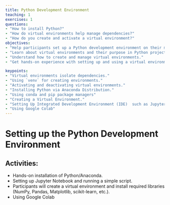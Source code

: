 ```yaml
---
title: Python Development Environment
teaching: 1
exercises: 1
questions:
- "How to install Python?"
- "How do virtual environments help manage dependencies?"
- "How do you create and activate a virtual environment?"
objectives:
- "Help participants set up a Python development environment on their machines."
- "Learn about virtual environments and their purpose in Python projects."
- "Understand how to create and manage virtual environments."
- "Get hands-on experience with setting up and using a virtual environment."

keypoints:
- "Virtual environments isolate dependencies."
- "Using `venv` for creating environments."
- "Activating and deactivating virtual environments."
- "Installing Python via Anaconda Distribution."
- "Using conda and pip package managers"
- "Creating a Virtual Environment."
- "Setting Up Integrated Development Environment (IDE)  such as Jupyter Notebook and Visual Studio Code."
- "Using Google Colab"
---
```


# Setting up the Python Development Environment

## Activities:
- Hands-on installation of Python/Anaconda.
- Setting up Jupyter Notebook and running a simple script.
- Participants will create a virtual environment and install required libraries  (NumPy, Pandas, Matplotlib, scikit-learn, etc.).
- Using Google Colab







